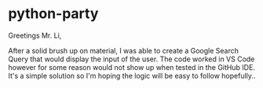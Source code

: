 # python-party

Greetings Mr. Li,

After a solid brush up on material, I was able to create a Google Search Query that would display the input of the user. The code worked in VS Code however for some reason would not show up when tested in the GitHub IDE. It's a simple solution so I'm hoping the logic will be easy to follow hopefully..
